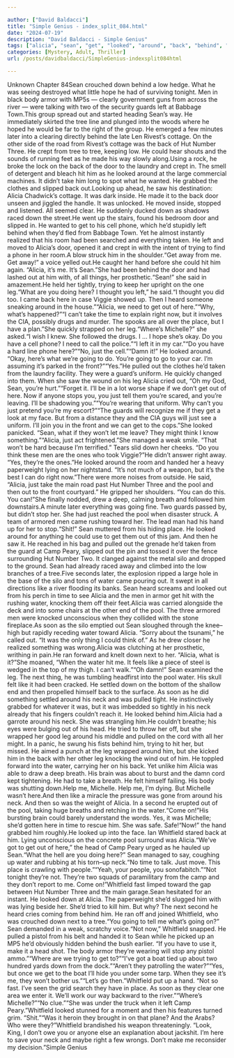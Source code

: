 ```yaml
---

author: ["David Baldacci"]
title: "Simple Genius - index_split_084.html"
date: "2024-07-19"
description: "David Baldacci - Simple Genius"
tags: ["alicia", "sean", "get", "looked", "around", "back", "behind", "water", "whitfield", "left", "pool", "men", "two", "guard", "right", "could", "door", "hit", "michelle", "going", "pulled", "leg", "neck", "hut", "number"]
categories: [Mystery, Adult, Thriller]
url: /posts/davidbaldacci/SimpleGenius-indexsplit084html

---
```



Unknown
Chapter 84Sean crouched down behind a low hedge. What he was seeing destroyed what little hope he had of surviving tonight. Men in black body armor with MP5s — clearly government guns from across the river — were talking with two of the security guards left at Babbage Town.This group spread out and started heading Sean’s way. He immediately skirted the tree line and plunged into the woods where he hoped he would be far to the right of the group. He emerged a few minutes later into a clearing directly behind the late Len Rivest’s cottage. On the other side of the road from Rivest’s cottage was the back of Hut Number Three. He crept from tree to tree, keeping low. He could hear shouts and the sounds of running feet as he made his way slowly along.Using a rock, he broke the lock on the back of the door to the laundry and crept in. The smell of detergent and bleach hit him as he looked around at the large commercial machines. It didn’t take him long to spot what he wanted. He grabbed the clothes and slipped back out.Looking up ahead, he saw his destination: Alicia Chadwick’s cottage. It was dark inside. He made it to the back door unseen and jiggled the handle. It was unlocked. He moved inside, stopped and listened. All seemed clear. He suddenly ducked down as shadows raced down the street.He went up the stairs, found his bedroom door and slipped in. He wanted to get to his cell phone, which he’d stupidly left behind when they’d fled from Babbage Town. Yet he almost instantly realized that his room had been searched and everything taken. He left and moved to Alicia’s door, opened it and crept in with the intent of trying to find a phone in her room.A blow struck him in the shoulder.“Get away from me. Get away!” a voice yelled out.He caught her hand before she could hit him again. “Alicia, it’s me. It’s Sean.”She had been behind the door and had lashed out at him with, of all things, her prosthetic.“Sean!” she said in amazement.He held her tightly, trying to keep her upright on the one leg.“What are you doing here? I thought you left,” he said.“I thought you did too. I came back here in case Viggie showed up. Then I heard someone sneaking around in the house.”“Alicia, we need to get out of here.”“Why, what’s happened?”“I can’t take the time to explain right now, but it involves the CIA, possibly drugs and murder. The spooks are all over the place, but I have a plan.”She quickly strapped on her leg.“Where’s Michelle?” she asked.“I wish I knew. She followed the drugs. I … I hope she’s okay. Do you have a cell phone? I need to call the police.”“I left it in my car.”“Do you have a hard line phone here?”“No, just the cell.”“Damn it!” He looked around. “Okay, here’s what we’re going to do. You’re going to go to your car. I’m assuming it’s parked in the front?”“Yes.”He pulled out the clothes he’d taken from the laundry facility. They were a guard’s uniform. He quickly changed into them. When she saw the wound on his leg Alicia cried out, “Oh my God, Sean, you’re hurt.”“Forget it. I’ll be in a lot worse shape if we don’t get out of here. Now if anyone stops you, you just tell them you’re scared, and you’re leaving. I’ll be shadowing you.”“You’re wearing that uniform. Why can’t you just pretend you’re my escort?”“The guards will recognize me if they get a look at my face. But from a distance they and the CIA guys will just see a uniform. I’ll join you in the front and we can get to the cops.”She looked panicked. “Sean, what if they won’t let me leave? They might think I know something.”“Alicia, just act frightened.”She managed a weak smile. “That won’t be hard because I’m terrified.” Tears slid down her cheeks. “Do you think these men are the ones who took Viggie?”He didn’t answer right away. “Yes, they’re the ones.”He looked around the room and handed her a heavy paperweight lying on her nightstand. “It’s not much of a weapon, but it’s the best I can do right now.”There were more noises from outside. He said, “Alicia, just take the main road past Hut Number Three and the pool and then out to the front courtyard.” He gripped her shoulders. “You can do this. You can!”She finally nodded, drew a deep, calming breath and followed him downstairs.A minute later everything was going fine. Two guards passed by, but didn’t stop her. She had just reached the pool when disaster struck. A team of armored men came rushing toward her. The lead man had his hand up for her to stop.“Shit!” Sean muttered from his hiding place. He looked around for anything he could use to get them out of this jam. And then he saw it. He reached in his bag and pulled out the grenade he’d taken from the guard at Camp Peary, slipped out the pin and tossed it over the fence surrounding Hut Number Two. It clanged against the metal silo and dropped to the ground. Sean had already raced away and climbed into the low branches of a tree.Five seconds later, the explosion ripped a large hole in the base of the silo and tons of water came pouring out. It swept in all directions like a river flooding its banks. Sean heard screams and looked out from his perch in time to see Alicia and the men in armor get hit with the rushing water, knocking them off their feet.Alicia was carried alongside the deck and into some chairs at the other end of the pool. The three armored men were knocked unconscious when they collided with the stone fireplace.As soon as the silo emptied out Sean sloughed through the knee–high but rapidly receding water toward Alicia. “Sorry about the tsunami,” he called out. “It was the only thing I could think of.” As he drew closer he realized something was wrong.Alicia was clutching at her prosthetic, writhing in pain.He ran forward and knelt down next to her. “Alicia, what is it?”She moaned, “When the water hit me. It feels like a piece of steel is wedged in the top of my thigh. I can’t walk.”“Oh damn!” Sean examined the leg. The next thing, he was tumbling headfirst into the pool water. His skull felt like it had been cracked. He settled down on the bottom of the shallow end and then propelled himself back to the surface. As soon as he did something settled around his neck and was pulled tight. He instinctively grabbed for whatever it was, but it was imbedded so tightly in his neck already that his fingers couldn’t reach it. He looked behind him.Alicia had a garrote around his neck. She was strangling him.He couldn’t breathe; his eyes were bulging out of his head. He tried to throw her off, but she wrapped her good leg around his middle and pulled on the cord with all her might. In a panic, he swung his fists behind him, trying to hit her, but missed. He aimed a punch at the leg wrapped around him, but she kicked him in the back with her other leg knocking the wind out of him. He toppled forward into the water, carrying her on his back. Yet unlike him Alicia was able to draw a deep breath. His brain was about to burst and the damn cord kept tightening. He had to take a breath. He felt himself failing. His body was shutting down.Help me, Michelle. Help me, I’m dying. But Michelle wasn’t here.And then like a miracle the pressure was gone from around his neck. And then so was the weight of Alicia. In a second he erupted out of the pool, taking huge breaths and retching in the water.“Come on!”His bursting brain could barely understand the words. Yes, it was Michelle; she’d gotten here in time to rescue him. She was safe. Safe!“Now!” the hand grabbed him roughly.He looked up into the face. Ian Whitfield stared back at him. Lying unconscious on the concrete pool surround was Alicia.“We’ve got to get out of here,” the head of Camp Peary urged as he hauled up Sean.“What the hell are you doing here?” Sean managed to say, coughing up water and rubbing at his torn–up neck.“No time to talk. Just move. This place is crawling with people.”“Yeah, your people, you sonofabitch.”“Not tonight they’re not. They’re two squads of paramilitary from the camp and they don’t report to me. Come on!”Whitfield fast limped toward the gap between Hut Number Three and the main garage.Sean hesitated for an instant. He looked down at Alicia. The paperweight she’d slugged him with was lying beside her. She’d tried to kill him. But why? The next second he heard cries coming from behind him. He ran off and joined Whitfield, who was crouched down next to a tree.“You going to tell me what’s going on?” Sean demanded in a weak, scratchy voice.“Not now,” Whitfield snapped. He pulled a pistol from his belt and handed it to Sean while he picked up an MP5 he’d obviously hidden behind the bush earlier. “If you have to use it, make it a head shot. The body armor they’re wearing will stop any pistol ammo.”“Where are we trying to get to?”“I’ve got a boat tied up about two hundred yards down from the dock.”“Aren’t they patrolling the water?”“Yes, but once we get to the boat I’ll hide you under some tarp. When they see it’s me, they won’t bother us.”“Let’s go then.”Whitfield put up a hand. “Not so fast. I’ve seen the grid search they have in place. As soon as they clear one area we enter it. We’ll work our way backward to the river.”“Where’s Michelle?”“No clue.”“She was under the truck when it left Camp Peary.”Whitfield looked stunned for a moment and then his features turned grim. “Shit.”“Was it heroin they brought in on that plane? And the Arabs? Who were they?”Whitfield brandished his weapon threateningly. “Look, King, I don’t owe you or anyone else an explanation about jackshit. I’m here to save your neck and maybe right a few wrongs. Don’t make me reconsider my decision.”Simple Genius
